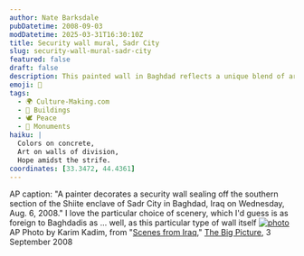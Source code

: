 ```yaml
---
author: Nate Barksdale
pubDatetime: 2008-09-03
modDatetime: 2025-03-31T16:30:10Z
title: Security wall mural, Sadr City
slug: security-wall-mural-sadr-city
featured: false
draft: false
description: This painted wall in Baghdad reflects a unique blend of art and the stark realities of security in urban spaces.
emoji: 🎨
tags:
  - 🌍 Culture-Making.com
  - 🏢 Buildings
  - 🕊️ Peace
  - 🕌 Monuments
haiku: |
  Colors on concrete,  
  Art on walls of division,  
  Hope amidst the strife.
coordinates: [33.3472, 44.4361]
---
```


AP caption: "A painter decorates a security wall sealing off the southern section of the Shiite enclave of Sadr City in Baghdad, Iraq on Wednesday, Aug. 6, 2008." I love the particular choice of scenery, which I'd guess is as foreign to Baghdadis as ... well, as this particular type of wall itself
[![photo](http://culture-making.com/media/iraq25.jpg)](http://www.boston.com/bigpicture/2008/09/scenes_from_iraq.html#photo24)
AP Photo by Karim Kadim, from "[Scenes from Iraq](http://web.archive.org/web/20160112155751/http://www.boston.com/bigpicture/2008/09/scenes_from_iraq.html)," [The Big Picture](http://web.archive.org/web/20141111060414/http://www.boston.com/bigpicture/), 3 September 2008
